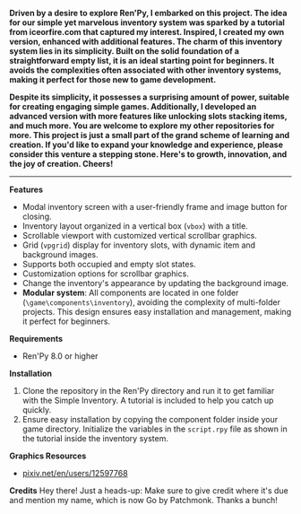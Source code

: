 

**Driven by a desire to explore Ren'Py, I embarked on this project. The idea for our simple yet marvelous inventory system was sparked by a tutorial from iceorfire.com that captured my interest. Inspired, I created my own version, enhanced with additional features. The charm of this inventory system lies in its simplicity. Built on the solid foundation of a straightforward empty list, it is an ideal starting point for beginners. It avoids the complexities often associated with other inventory systems, making it perfect for those new to game development.**

**Despite its simplicity, it possesses a surprising amount of power, suitable for creating engaging simple games. Additionally, I developed an advanced version  with more features like unlocking slots stacking items, and much more. You are welcome to explore my other repositories for more. This project is just a small part of the grand scheme of learning and creation. If you'd like to expand your knowledge and experience, please consider this venture a stepping stone. Here's to growth, innovation, and the joy of creation. Cheers!**

---

**Features**
- Modal inventory screen with a user-friendly frame and image button for closing.
- Inventory layout organized in a vertical box (`vbox`) with a title.
- Scrollable viewport with customized vertical scrollbar graphics.
- Grid (`vpgrid`) display for inventory slots, with dynamic item and background images.
- Supports both occupied and empty slot states.
- Customization options for scrollbar graphics.
- Change the inventory's appearance by updating the background image.
- **Modular system**: All components are located in one folder (`\game\components\inventory`), avoiding the complexity of multi-folder projects. This design ensures easy installation and management, making it perfect for beginners.

**Requirements**
- Ren'Py 8.0 or higher

**Installation**
1. Clone the repository in the Ren'Py directory and run it to get familiar with the Simple Inventory. A tutorial is included to help you catch up quickly.
2. Ensure easy installation by copying the component folder inside your game directory. Initialize the variables in the `script.rpy` file as shown in the tutorial inside the inventory system.

**Graphics Resources**
- [pixiv.net/en/users/12597768](https://pixiv.net/en/users/12597768)

**Credits**
Hey there! Just a heads-up: Make sure to give credit where it's due and mention my name, which is now Go by Patchmonk. Thanks a bunch!


 
